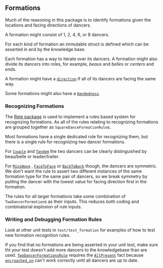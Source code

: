 ## Formations

Much of the reasoning in this package is to identify formations given
the locations and facing directions of dancers.

A formation might consist of 1, 2, 4, 6, or 8 dancers.

For each kind of formation an immutable struct is defined which can be
asserted in and by the knowledge base.

Each formation has a way to iterate over its dancers.  A formation
might also divide its dancers into roles, for example, *beaus* and
*belles* or *centers* and *ends*.

A formation might have a [`direction`](@ref) if all of its dancers are
facing the same way.

Some formations might also have a [`Handedness`](@ref).


### Recognizing Formations

The [Rete package](https://github.com/MarkNahabedian/Rete.jl) is used
to implement a rules based system for recognizing formations.  As all
of the rules relating to recognizing formations are grouped together
as `SquareDanceFormationRule`s.

Most formations have a single dedicated rule for recognizing them, but
there is a single rule for recognizing two dancer formations.

For [`Couple`](@ref) and [`Tandem`](@ref) the two dancers can be
clearly distinguished by beau/belle or leader/trailer.

For [`MiniWave`](@ref) , [`FaceToFace`](@ref) or [`BackToBack`](@ref)
though, the dancers are symmetric.  We don't want the rule to assert
two different instances of the same formation type for the same pair
of dancers, so we break symmetry by putting the dancer with the lowest
value for facing direction first in the formation.

The rules for all larger formations take some combination of
`TwoDancerFormation`s as their inputs.  This reduces both coding and
combinatorial explosion of rule inputs.


### Writing and Debugging Formation Rules

Look at other unit tests in `test/test_formation` for examples of how
to test new formation recognition rules.

If you find that no formations are being asserted in your unit test,
make sure tht your test doesn't add more dancers to the knowledgebase
than are used.  [`TwoDancerFormationsRule`](@ref) requires the
[`AllPresent`](@ref) fact because [`encroached_on`](@ref) can't work
correctly until all dancers are up to date.

